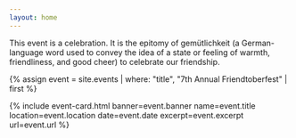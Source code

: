 ```yaml
---
layout: home
---
```


This event is a celebration. It is the epitomy of gemütlichkeit (a German-language word used to convey the idea of a state or feeling of warmth, friendliness, and good cheer) to celebrate our friendship.

{% assign event = site.events | where: "title", "7th Annual Friendtoberfest" | first %}

{% include event-card.html
    banner=event.banner
    name=event.title
    location=event.location
    date=event.date
    excerpt=event.excerpt
    url=event.url
%}
